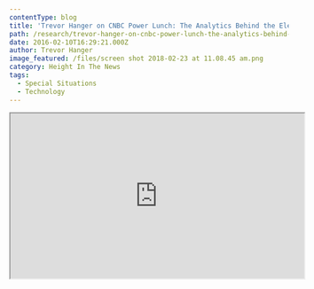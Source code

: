 ```yaml
---
contentType: blog
title: 'Trevor Hanger on CNBC Power Lunch: The Analytics Behind the Election'
path: /research/trevor-hanger-on-cnbc-power-lunch-the-analytics-behind-the-election/
date: 2016-02-10T16:29:21.000Z
author: Trevor Hanger
image_featured: /files/screen shot 2018-02-23 at 11.08.45 am.png
category: Height In The News
tags:
  - Special Situations
  - Technology
---
```

<iframe src="https://player.cnbc.com/p/gZWlPC/cnbc_global?playertype=synd&byGuid=3000493039&size=530_298" width="530" height="298" type="application/x-shockwave-flash" allowFullScreen="true" bgcolor="#131313"></iframe>

